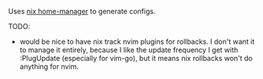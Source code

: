 Uses [nix home-manager](https://github.com/rycee/home-manager) to generate configs.

TODO:

* would be nice to have nix track nvim plugins for rollbacks. I don't want it
  to manage it entirely, because I like the update frequency I get with
  :PlugUpdate (especially for vim-go), but it means nix rollbacks won't do
  anything for nvim.
